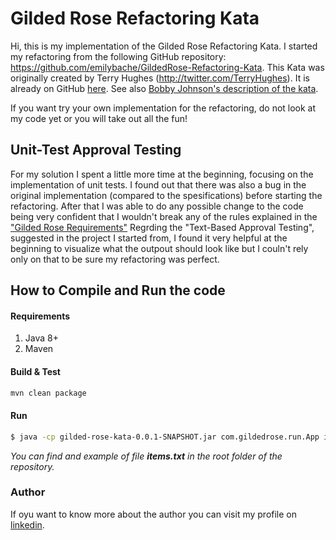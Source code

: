 # Gilded Rose Refactoring Kata
Hi, this is my implementation of the Gilded Rose Refactoring Kata.
I started my refactoring from the following GitHub repository: https://github.com/emilybache/GildedRose-Refactoring-Kata.
This Kata was originally created by Terry Hughes (http://twitter.com/TerryHughes). 
It is already on GitHub [here](https://github.com/NotMyself/GildedRose). See also [Bobby Johnson's description of the kata](http://iamnotmyself.com/2011/02/13/refactor-this-the-gilded-rose-kata/).

If you want try your own implementation for the refactoring, do not look at my code yet or you will take out all the fun!

## Unit-Test Approval Testing
For my solution I spent a little more time at the beginning, focusing on the implementation of unit tests.
I found out that there was also a bug in the original implementation (compared to the spesifications) before starting the refactoring. After that I was able to do any possible change to the code being very confident that I wouldn't break any of the rules explained in the ["Gilded Rose Requirements"](https://github.com/emilybache/GildedRose-Refactoring-Kata/tree/master/GildedRoseRequirements.txt)
Regrding the "Text-Based Approval Testing", suggested in the project I started from, I found it very helpful at the beginning to visualize what the outpout should look like but I couln't rely only on that to be sure my refactoring was perfect.

## How to Compile and Run the code
#### Requirements 
1. Java 8+
2. Maven
#### Build & Test
```bash
mvn clean package
```
#### Run
```bash
$ java -cp gilded-rose-kata-0.0.1-SNAPSHOT.jar com.gildedrose.run.App items.txt
```
*You can find and example of file **items.txt** in the root folder of the repository.*
### Author
If oyu want to know more about the author you can visit my profile on [linkedin](https://www.linkedin.com/in/dariosavarese/).